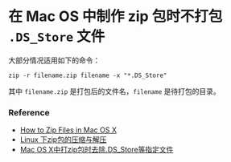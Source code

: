 在 Mac OS 中制作 zip 包时不打包 `.DS_Store` 文件
============================================

大部分情况适用如下的命令：

```
zip -r filename.zip filename -x "*.DS_Store"
```

其中 `filename.zip` 是打包后的文件名，`filename` 是待打包的目录。

### Reference

* [How to Zip Files in Mac OS X](http://osxdaily.com/2012/01/10/how-to-zip-files-in-mac-os-x/)
* [Linux 下zip包的压缩与解压](https://www.cnblogs.com/chinareny2k/archive/2010/01/05/1639468.html)
* [Mac OS X中打zip包时去除.DS_Store等指定文件](http://www.1mima.com/mac-os%E4%B8%AD%E6%89%93zip%E5%8C%85%E6%97%B6%E5%8E%BB%E9%99%A4-ds_store%E7%AD%89%E6%8C%87%E5%AE%9A%E6%96%87%E4%BB%B6/)
